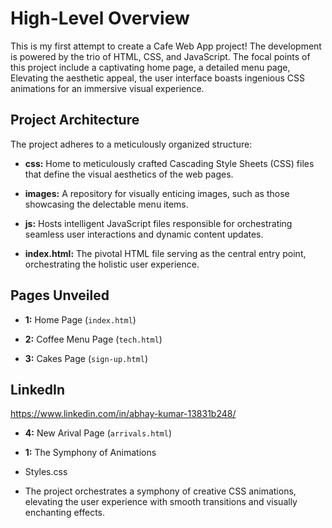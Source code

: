 # High-Level Overview

This is my first attempt to create a Cafe Web App project! The development is powered by the trio of HTML, CSS, and JavaScript. The focal points of this project include a captivating home page, a detailed menu page, Elevating the aesthetic appeal, the user interface boasts ingenious CSS animations for an immersive visual experience. 

## Project Architecture

The project adheres to a meticulously organized structure:

- **css:** Home to meticulously crafted Cascading Style Sheets (CSS) files that define the visual aesthetics of the web pages.
  
- **images:** A repository for visually enticing images, such as those showcasing the delectable menu items.

- **js:** Hosts intelligent JavaScript files responsible for orchestrating seamless user interactions and dynamic content updates.

- **index.html:** The pivotal HTML file serving as the central entry point, orchestrating the holistic user experience.

## Pages Unveiled

- **1:** Home Page (`index.html`)

- **2:** Coffee Menu Page (`tech.html`)

- **3:** Cakes Page (`sign-up.html`)

## LinkedIn 

https://www.linkedin.com/in/abhay-kumar-13831b248/
- **4:** New Arival Page (`arrivals.html`)

- **1:** The Symphony of Animations
-  Styles.css

- The project orchestrates a symphony of creative CSS animations, elevating the user experience with smooth transitions and visually enchanting effects.
